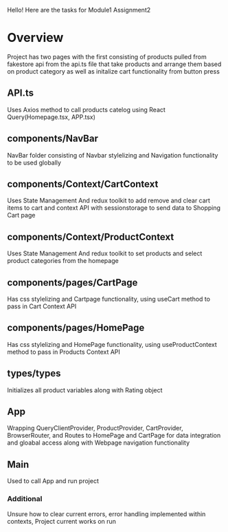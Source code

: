 Hello! Here are the tasks for Module1 Assignment2

# Overview
Project has two pages with the first consisting of products pulled from fakestore api from the api.ts file that take products and arrange them based on product category as well as initalize cart functionality from button press

## API.ts
Uses Axios method to call products catelog using React Query(Homepage.tsx, APP.tsx)

## components/NavBar
NavBar folder consisting of Navbar stylelizing and Navigation functionality to be used globally

## components/Context/CartContext
Uses State Management And redux toolkit to add remove and clear cart items to cart and context API with sessionstorage to send data to Shopping Cart page

## components/Context/ProductContext
Uses State Management And redux toolkit to set products and select product categories from the homepage

## components/pages/CartPage
Has css stylelizing and Cartpage functionality, using useCart method to pass in Cart Context API

## components/pages/HomePage
Has css stylelizing and HomePage functionality, using useProductContext method to pass in Products Context API

## types/types
Initializes all product variables along with Rating object

## App
Wrapping QueryClientProvider, ProductProvider, CartProvider, BrowserRouter, and Routes to HomePage and CartPage for data integration and gloabal access along with Webpage navigation functionality

## Main
Used to call App and run project

### Additional
Unsure how to clear current errors, error handling implemented within contexts, Project current works on run